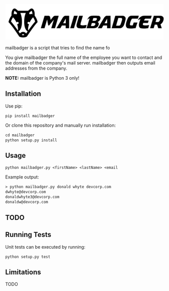 ![mailbadger](content/logo.png)

mailbadger is a script that tries to find the name fo 

You give mailbadger the full name of the employee you want to contact and the domain of the company's mail server.  mailbadger then outputs email addresses from the company.

**NOTE:** mailbadger is Python 3 only!

## Installation

Use pip:

```
pip install mailbadger
```

Or clone this repository and manually run installation:

```
cd mailbadger
python setup.py install
```

## Usage

```
python mailbadger.py <firstName> <lastName> <email
```

Example output:

```
> python mailbadger.py donald whyte devcorp.com
dwhyte@devcorp.com
donaldwhyte3@devcorp.com
donaldw@devcorp.com
```

## TODO

## Running Tests

Unit tests can be executed by running:

```
python setup.py test
```

## Limitations

TODO
